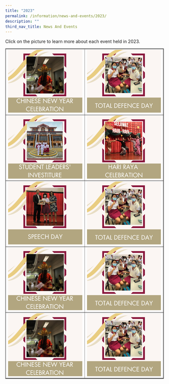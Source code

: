 ```yaml
---
title: "2023"
permalink: /information/news-and-events/2023/
description: ""
third_nav_title: News And Events
---
```

<p>Click on the picture to learn more about each event held in 2023.</p>
<table style="border-collapse: collapse; width: 100%;" border="1">
<tbody>
<tr>
<td style="width: 50%;"><a href="/information/news-and-events/2023/chinese-new-year-celebration/"><img src="/images/Events/2023/Event Icons/chinese new year.png"></a></td>
<td style="width: 50%;"><a href="/information/news-and-events/2023/total-defence-day/"><img src="/images/Events/2023/Event Icons/total defence day.png"></a></td>
</tr>
</tbody>
<tbody><tr>
<td style="width: 50%;"><a href="/information/news-and-events/2023/student-leaders-investiture/"><img src="/images/Events/2023/Event Icons/investiture.png"></a></td>
<td style="width: 50%;"><a href="/information/news-and-events/2023/hari-raya-celebration/"><img src="/images/Events/2023/Event Icons/hari raya.png"></a></td>
</tr>
</tbody>
<tbody><tr>
<td style="width: 50%;"><a href="/information/news-and-events/2023/speech-day/"><img src="/images/Events/2023/Event Icons/speech day.png"></a></td>
<td style="width: 50%;"><a href="/information/news-and-events/2023/total-defence-day/"><img src="/images/Events/2023/Event Icons/total defence day.png"></a></td>
</tr>
</tbody>
<tbody><tr>
<td style="width: 50%;"><a href="/information/news-and-events/2023/chinese-new-year-celebration/"><img src="/images/Events/2023/Event Icons/chinese new year.png"></a></td>
<td style="width: 50%;"><a href="/information/news-and-events/2023/total-defence-day/"><img src="/images/Events/2023/Event Icons/total defence day.png"></a></td>
</tr>
</tbody>
<tbody><tr>
<td style="width: 50%;"><a href="/information/news-and-events/2023/chinese-new-year-celebration/"><img src="/images/Events/2023/Event Icons/chinese new year.png"></a></td>
<td style="width: 50%;"><a href="/information/news-and-events/2023/total-defence-day/"><img src="/images/Events/2023/Event Icons/total defence day.png"></a></td>
</tr>
</tbody>
</table>